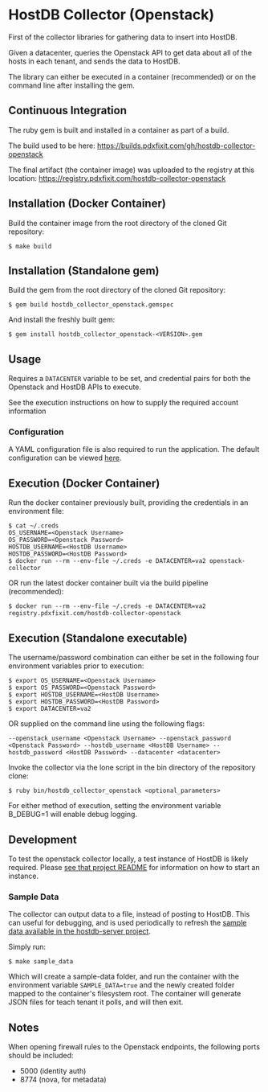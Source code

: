 # HostDB Collector (Openstack)

First of the collector libraries for gathering data to insert into HostDB.

Given a datacenter, queries the Openstack API to get data about all of the hosts in each tenant, and sends the data to HostDB.

The library can either be executed in a container (recommended) or on the command line after installing the gem.

## Continuous Integration

The ruby gem is built and installed in a container as part of a build.

The build used to be here: https://builds.pdxfixit.com/gh/hostdb-collector-openstack

The final artifact (the container image) was uploaded to the registry at this location:
https://registry.pdxfixit.com/hostdb-collector-openstack

## Installation (Docker Container)

Build the container image from the root directory of the cloned Git repository:

    $ make build

## Installation (Standalone gem)

Build the gem from the root directory of the cloned Git repository:

    $ gem build hostdb_collector_openstack.gemspec
    
And install the freshly built gem:

    $ gem install hostdb_collector_openstack-<VERSION>.gem

## Usage

Requires a `DATACENTER` variable to be set, and credential pairs for both the Openstack and HostDB APIs to execute.

See the execution instructions on how to supply the required account information

### Configuration
    
A YAML configuration file is also required to run the application. The default configuration can be viewed [here](https://github.com/pdxfixit/hostdb-collector-openstack/blob/master/etc/collector_config.yaml).

## Execution (Docker Container)

Run the docker container previously built, providing the credentials in an environment file:

    $ cat ~/.creds
    OS_USERNAME=<Openstack Username>
    OS_PASSWORD=<Openstack Password>
    HOSTDB_USERNAME=<HostDB Username>
    HOSTDB_PASSWORD=<HostDB Password>
    $ docker run --rm --env-file ~/.creds -e DATACENTER=va2 openstack-collector
    
OR run the latest docker container built via the build pipeline (recommended):

    $ docker run --rm --env-file ~/.creds -e DATACENTER=va2 registry.pdxfixit.com/hostdb-collector-openstack
    
## Execution (Standalone executable)

The username/password combination can either be set in the following four environment variables prior to execution:

    $ export OS_USERNAME=<Openstack Username>
    $ export OS_PASSWORD=<Openstack Password>
    $ export HOSTDB_USERNAME=<HostDB Username>
    $ export HOSTDB_PASSWORD=<HostDB Password>
    $ export DATACENTER=va2
    
OR supplied on the command line using the following flags:

    --openstack_username <Openstack Username> --openstack_password <Openstack Password> --hostdb_username <HostDB Username> --hostdb_password <HostDB Password> --datacenter <datacenter>
    
Invoke the collector via the lone script in the bin directory of the repository clone:

    $ ruby bin/hostdb_collector_openstack <optional_parameters>

For either method of execution, setting the environment variable B_DEBUG=1 will enable debug logging.

## Development

To test the openstack collector locally, a test instance of HostDB is likely required.
Please [see that project README](https://github.com/pdxfixit/hostdb-server/blob/master/README.md#development) for information on how to start an instance.

### Sample Data

The collector can output data to a file, instead of posting to HostDB. This can useful for debugging, and is used periodically to refresh the [sample data available in the hostdb-server project](https://github.com/pdxfixit/hostdb-server/tree/master/sample-data/openstack).

Simply run:

    $ make sample_data
    
Which will create a sample-data folder, and run the container with the environment variable `SAMPLE_DATA=true` and the newly created folder mapped to the container's filesystem root.
The container will generate JSON files for teach tenant it polls, and will then exit.

## Notes

When opening firewall rules to the Openstack endpoints, the following ports should be included:

- 5000 (identity auth)
- 8774 (nova, for metadata)
